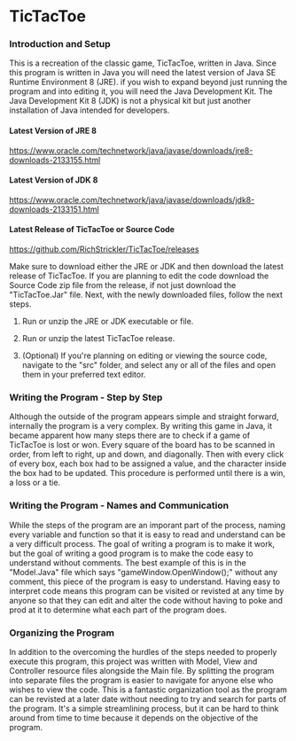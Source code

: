 # TicTacToe

### Introduction and Setup
  This is a recreation of the classic game, TicTacToe, written in Java. Since this program is written in Java you will need the latest 
version of Java SE Runtime Environment 8 (JRE). if you wish to expand beyond just running the program and into editing it, you will need 
the Java Development Kit. The Java Development Kit 8 (JDK) is not a physical kit but just another installation of Java intended for 
developers. 

#### Latest Version of JRE 8
https://www.oracle.com/technetwork/java/javase/downloads/jre8-downloads-2133155.html

#### Latest Version of JDK 8
https://www.oracle.com/technetwork/java/javase/downloads/jdk8-downloads-2133151.html

#### Latest Release of TicTacToe or Source Code
https://github.com/RichStrickler/TicTacToe/releases

  Make sure to download either the JRE or JDK and then download the latest release of TicTacToe. If you are planning to edit the code 
download the Source Code zip file from the release, if not just download the "TicTacToe.Jar" file. Next, with the newly downloaded 
files, follow the next steps.
  
1. Run or unzip the JRE or JDK executable or file.

2. Run or unzip the latest TicTacToe release.

3. (Optional) If you're planning on editing or viewing the source code, navigate to the "src" folder, and select any or all of the files
    and open them in your preferred text editor.


### Writing the Program - Step by Step
  Although the outside of the program appears simple and straight forward, internally the program is a very complex. By writing this 
game in Java, it became apparent how many steps there are to check if a game of TicTacToe is lost or won. Every square of the board 
has to be scanned in order, from left to right, up and down, and diagonally. Then with every click of every box, each box had to be 
assigned a value, and the character inside the box had to be updated. This procedure is performed until there is a win, a loss or a tie.

### Writing the Program - Names and Communication
  While the steps of the program are an imporant part of the process, naming every variable and function so that it is easy to read and 
understand can be a very difficult process. The goal of writing a program is to make it work, but the goal of writing a good program is 
to make the code easy to understand without comments. The best example of this is in the "Model.Java" file which says 
"gameWindow.OpenWindow();" without any comment, this piece of the program is easy to understand. Having easy to interpret code means 
this program can be visited or revisted at any time by anyone so that they can edit and alter the code without having to poke and prod 
at it to determine what each part of the program does.

### Organizing the Program
  In addition to the overcoming the hurdles of the steps needed to properly execute this program, this project was written with Model, 
View and Controller resource files alongside the Main file. By splitting the program into separate files the program is easier to 
navigate for anyone else who wishes to view the code. This is a fantastic organization tool as the program can be revisted at a later 
date without needing to try and search for parts of the program. It's a simple streamlining process, but it can be hard to think around 
from time to time because it depends on the objective of the program.
